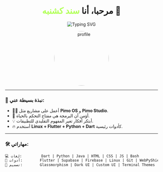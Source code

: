 <h1 align="center">مرحبا، أنا <span style="color:#B2FF59;">سند كشنبه</span> 👾</h1>

<p align="center">
  <img src="https://readme-typing-svg.demolab.com?font=Fira+Code&size=22&pause=1000&color=6F6F6F&center=true&vCenter=true&width=440&height=45&lines=مبرمج+ليبي+;مبتكر+في+الذكاء+الاصطناعي+;أحب+التطوير+والتحكم+بالعالم+بلغة+الكود+;مرحبا+بكم+في+عالمي" alt="Typing SVG" />
</p>

<div align="center">
  <img src="https://i.imgur.com/KoM0Bgt.png" alt="profile" width="180" style="border-radius: 50%; box-shadow: 0 0 20px rgba(255,255,255,0.1);" />
</div>

---

### 🧠 نبذة بسيطة عني:
- 👨‍💻 أعمل على مشاريع مثل **Pimo OS** و **Pimo Studio**.
- 🧬 أؤمن أن البرمجة هي مفتاح التحكم بالحياة.
- 💡 أبتكر أفكار تغير المفهوم التقليدي للتطبيقات.
- 🔥 أستخدم **Linux + Flutter + Python + Dart** كأدوات رئيسية.

---

### 🛠️ مهاراتي:

```txt
💻 لغات:         Dart | Python | Java | HTML | CSS | JS | Bash
🧰 أدوات:        Flutter | Supabase | Firebase | Linux | Git | WebPyShield
🎨 تصميم:        Glassmorphism | Dark UI | Custom UI | Terminal Themes